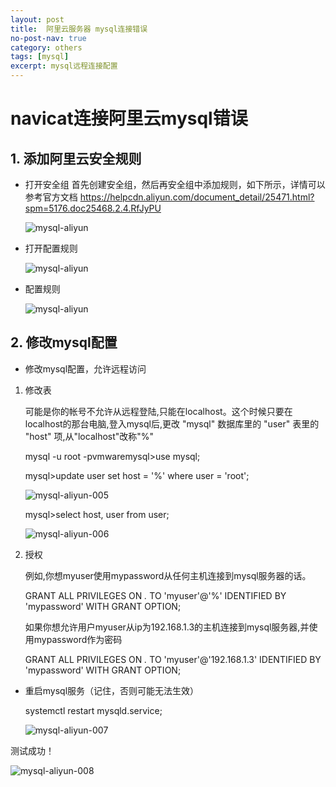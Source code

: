 ```yaml
---
layout: post
title:  阿里云服务器 mysql连接错误
no-post-nav: true
category: others
tags: [mysql]
excerpt: mysql远程连接配置
---
```


# navicat连接阿里云mysql错误

## 1. 添加阿里云安全规则

- 打开安全组
  首先创建安全组，然后再安全组中添加规则，如下所示，详情可以参考官方文档 
  https://helpcdn.aliyun.com/document_detail/25471.html?spm=5176.doc25468.2.4.RfJyPU  

  ![mysql-aliyun](https://angrycow1111.github.io/assets/images/2018/it/mysql-aliyun.png)

- 打开配置规则

  ![mysql-aliyun](https://angrycow1111.github.io/assets/images/2018/it/mysql-aliyun-002.png)

- 配置规则

  ![mysql-aliyun](https://angrycow1111.github.io/assets/images/2018/it/mysql-aliyun-003.png)

## 2. 修改mysql配置

- 修改mysql配置，允许远程访问

1. 修改表

   可能是你的帐号不允许从远程登陆,只能在localhost。这个时候只要在localhost的那台电脑,登入mysql后,更改 "mysql" 数据库里的 "user" 表里的 "host" 项,从"localhost"改称"%" 

   mysql -u root -pvmwaremysql>use mysql;

   mysql>update user set host = '%' where user = 'root';

   ![mysql-aliyun-005](https://angrycow1111.github.io/assets/images/2018/it/mysql-aliyun-005.png)

   mysql>select host, user from user; 

   ![mysql-aliyun-006](https://angrycow1111.github.io/assets/images/2018/it/mysql-aliyun-006.png)

2. 授权

   例如,你想myuser使用mypassword从任何主机连接到mysql服务器的话。 

   GRANT ALL PRIVILEGES ON *.* TO 'myuser'@'%' IDENTIFIED BY 'mypassword' WITH GRANT OPTION; 

   如果你想允许用户myuser从ip为192.168.1.3的主机连接到mysql服务器,并使用mypassword作为密码 

   GRANT ALL PRIVILEGES ON *.* TO 'myuser'@'192.168.1.3' IDENTIFIED BY 'mypassword' WITH GRANT OPTION; 

- 重启mysql服务（记住，否则可能无法生效）

  systemctl restart mysqld.service;

  ![mysql-aliyun-007](https://angrycow1111.github.io/assets/images/2018/it/mysql-aliyun-007.png)

测试成功！

![mysql-aliyun-008](https://angrycow1111.github.io/assets/images/2018/it/mysql-aliyun-008.png)
